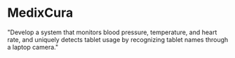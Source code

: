 # MedixCura
"Develop a system that monitors blood pressure, temperature, and heart rate, and uniquely detects tablet usage by recognizing tablet names through a laptop camera."
